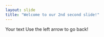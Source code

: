 ```yaml
---
layout: slide
title: "Welcome to our 2nd second slide!"
---
```

Your text
Use the left arrow to go back!
